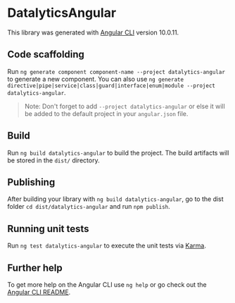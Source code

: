 # DatalyticsAngular

This library was generated with [Angular CLI](https://github.com/angular/angular-cli) version 10.0.11.

## Code scaffolding

Run `ng generate component component-name --project datalytics-angular` to generate a new component. You can also use `ng generate directive|pipe|service|class|guard|interface|enum|module --project datalytics-angular`.
> Note: Don't forget to add `--project datalytics-angular` or else it will be added to the default project in your `angular.json` file. 

## Build

Run `ng build datalytics-angular` to build the project. The build artifacts will be stored in the `dist/` directory.

## Publishing

After building your library with `ng build datalytics-angular`, go to the dist folder `cd dist/datalytics-angular` and run `npm publish`.

## Running unit tests

Run `ng test datalytics-angular` to execute the unit tests via [Karma](https://karma-runner.github.io).

## Further help

To get more help on the Angular CLI use `ng help` or go check out the [Angular CLI README](https://github.com/angular/angular-cli/blob/master/README.md).
